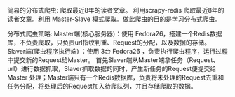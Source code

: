 简易的分布式爬虫: 爬取最近8年的读者文章。
利用scrapy-redis 爬取最近8年的读者文章。利用 Master-Slave 模式爬取。做此爬虫的目的是学习分布式爬虫。

分布式爬虫策略: 
Master端(核心服务器)：使用 Fedora26，搭建一个Redis数据库，不负责爬取，只负责url指纹判重、Request的分配，以及数据的存储。
Slaver端(爬虫程序执行端) ：使用 3台 Fedora26 ，负责执行爬虫程序，运行过程中提交新的Request给Master。
首先Slaver端从Master端拿任务（Request、url）进行数据抓取，Slaver抓取数据的同时，产生新任务的Request便提交给 Master 处理；Master端只有一个Redis数据库，负责将未处理的Request去重和任务分配，将处理后的Request加入待爬队列，并且存储爬取的数据。
